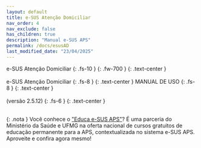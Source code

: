 ```yaml
---
layout: default
title: e-SUS Atenção Domiciliar
nav_order: 4
nav_exclude: false
has_children: true
description: "Manual e-SUS APS"
permalink: /docs/esusAD
last_modified_date: "23/04/2025"
---
```


e-SUS Atenção Domiciliar
{: .fs-10 }
{: .fw-700 }
{: .text-center }
<br>
<br>
e-SUS Atenção Domiciliar
{: .fs-8 }
{: .text-center }
MANUAL DE USO
{: .fs-8 }
{: .text-center }
<br>
<br>
(versão 2.5.12)
{: .fs-6 }
{: .text-center }
<br>
<br>

{: .nota }
Você conhece o ["Educa e-SUS APS"](https://educaesusaps.medicina.ufmg.br/)? É uma parceria do Ministério da Saúde e UFMG na oferta nacional de cursos gratuitos de educação permanente para a APS, contextualizada no sistema e-SUS APS. Aproveite e confira agora mesmo!
